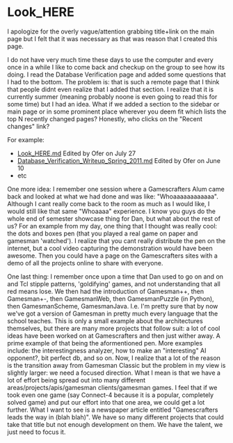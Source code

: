 Look\_HERE
==========

I apologize for the overly vague/attention grabbing title+link on the main page but I felt that it was necessary as that was reason that I created this page.

I do not have very much time these days to use the computer and every once in a while I like to come back and checkup on the group to see how its doing. I read the Database Verification page and added some questions that I had to the bottom. The problem is: that is such a remote page that I think that people didnt even realize that I added that section. I realize that it is currently summer (meaning probably noone is even going to read this for some time) but I had an idea. What if we added a section to the sidebar or main page or in some prominent place wherever you deem fit which lists the top N recently changed pages? Honestly, who clicks on the "Recent changes" link?

For example:

-   [Look\_HERE.md](Look_HERE.md "wikilink") Edited by Ofer on July 27
-   [Database\_Verification\_Writeup\_Spring\_2011.md](Database_Verification_Writeup_Spring_2011.md "wikilink") Edited by Ofer on June 10
-   etc

One more idea: I remember one session where a Gamescrafters Alum came back and looked at what we had done and was like: "Whoaaaaaaaaaaaa". Although I cant really come back to the room as much as I would like, I would still like that same "Whoaaaa" experience. I know you guys do the whole end of semester showcase thing for Dan, but what about the rest of us? For an example from my day, one thing that I thought was really cool: the dots and boxes pen (that you played a real game on paper and gamesman 'watched'). I realize that you cant really distribute the pen on the internet, but a cool video capturing the demonstration would have been awesome. Then you could have a page on the Gamescrafters sites with a demo of all the projects online to share with everyone.

One last thing: I remember once upon a time that Dan used to go on and on and Tcl stipple patterns, 'goldifying' games, and not understanding that all red means lose. We then had the introduction of Gamesman++, then Gamesman+-, then GamesmanWeb, then GamesmanPuzzle (in Python), then GamesmanScheme, GamesmanJava. I.e. I'm pretty sure that by now we've got a version of Gamesman in pretty much every language that the school teaches. This is only a small example about the architectures themselves, but there are many more projects that follow suit: a lot of cool ideas have been worked on at Gamescrafters and then just wither away. A prime example of that being the aformentioned pen. More examples include: the interestingness analyzer, how to make an "interesting" AI opponent?, bit perfect db, and so on. Now, I realize that a lot of the reason is the transition away from Gamesman Classic but the problem in my view is slightly larger: we need a focused direction. What I mean is that we have a lot of effort being spread out into many different areas/projects/apis/gamesman clients/gamesman games. I feel that if we took even one game (say Connect-4 because it is a popular, completely solved game) and put our effort into that one area, we could get a lot further. What I want to see is a newspaper article entitled "Gamescrafters leads the way in (blah blah)". We have so many different projects that could take that title but not enough development on them. We have the talent, we just need to focus it.
